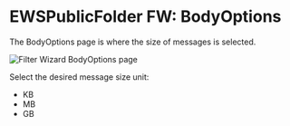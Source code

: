# EWSPublicFolder FW: BodyOptions

The BodyOptions page is where the size of messages is selected.

![Filter Wizard BodyOptions page](/img/versioned_docs/accessanalyzer_11.6/accessanalyzer/admin/datacollector/ewsmailbox/filterwizard/bodyoptions.webp)

Select the desired message size unit:

- KB
- MB
- GB
